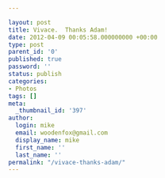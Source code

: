 ```yaml
---

layout: post
title: Vivace.  Thanks Adam!
date: 2012-04-09 00:05:58.000000000 +00:00
type: post
parent_id: '0'
published: true
password: ''
status: publish
categories:
- Photos
tags: []
meta:
  _thumbnail_id: '397'
author:
  login: mike
  email: woodenfox@gmail.com
  display_name: mike
  first_name: ''
  last_name: ''
permalink: "/vivace-thanks-adam/"
---
```




